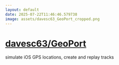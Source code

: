 ```yaml
---
layout: default
date: 2025-07-22T11:46:46.579738
image: assets/davesc63_GeoPort_cropped.png
---
```


# [davesc63/GeoPort](https://github.com/davesc63/GeoPort)

simulate iOS GPS locations, create and replay tracks
